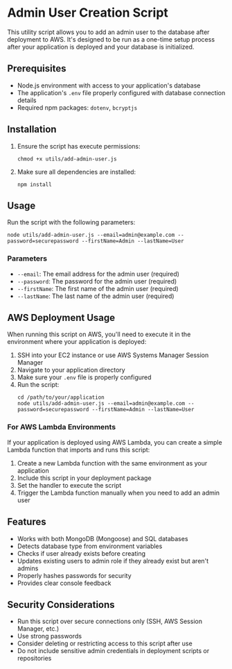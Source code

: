 # Admin User Creation Script

This utility script allows you to add an admin user to the database after deployment to AWS. It's designed to be run as a one-time setup process after your application is deployed and your database is initialized.

## Prerequisites

- Node.js environment with access to your application's database
- The application's `.env` file properly configured with database connection details
- Required npm packages: `dotenv`, `bcryptjs`

## Installation

1. Ensure the script has execute permissions:
   ```
   chmod +x utils/add-admin-user.js
   ```

2. Make sure all dependencies are installed:
   ```
   npm install
   ```

## Usage

Run the script with the following parameters:

```
node utils/add-admin-user.js --email=admin@example.com --password=securepassword --firstName=Admin --lastName=User
```

### Parameters

- `--email`: The email address for the admin user (required)
- `--password`: The password for the admin user (required)
- `--firstName`: The first name of the admin user (required) 
- `--lastName`: The last name of the admin user (required)

## AWS Deployment Usage

When running this script on AWS, you'll need to execute it in the environment where your application is deployed:

1. SSH into your EC2 instance or use AWS Systems Manager Session Manager
2. Navigate to your application directory
3. Make sure your `.env` file is properly configured
4. Run the script:
   ```
   cd /path/to/your/application
   node utils/add-admin-user.js --email=admin@example.com --password=securepassword --firstName=Admin --lastName=User
   ```

### For AWS Lambda Environments

If your application is deployed using AWS Lambda, you can create a simple Lambda function that imports and runs this script:

1. Create a new Lambda function with the same environment as your application
2. Include this script in your deployment package
3. Set the handler to execute the script
4. Trigger the Lambda function manually when you need to add an admin user

## Features

- Works with both MongoDB (Mongoose) and SQL databases
- Detects database type from environment variables
- Checks if user already exists before creating
- Updates existing users to admin role if they already exist but aren't admins
- Properly hashes passwords for security
- Provides clear console feedback

## Security Considerations

- Run this script over secure connections only (SSH, AWS Session Manager, etc.)
- Use strong passwords
- Consider deleting or restricting access to this script after use
- Do not include sensitive admin credentials in deployment scripts or repositories
